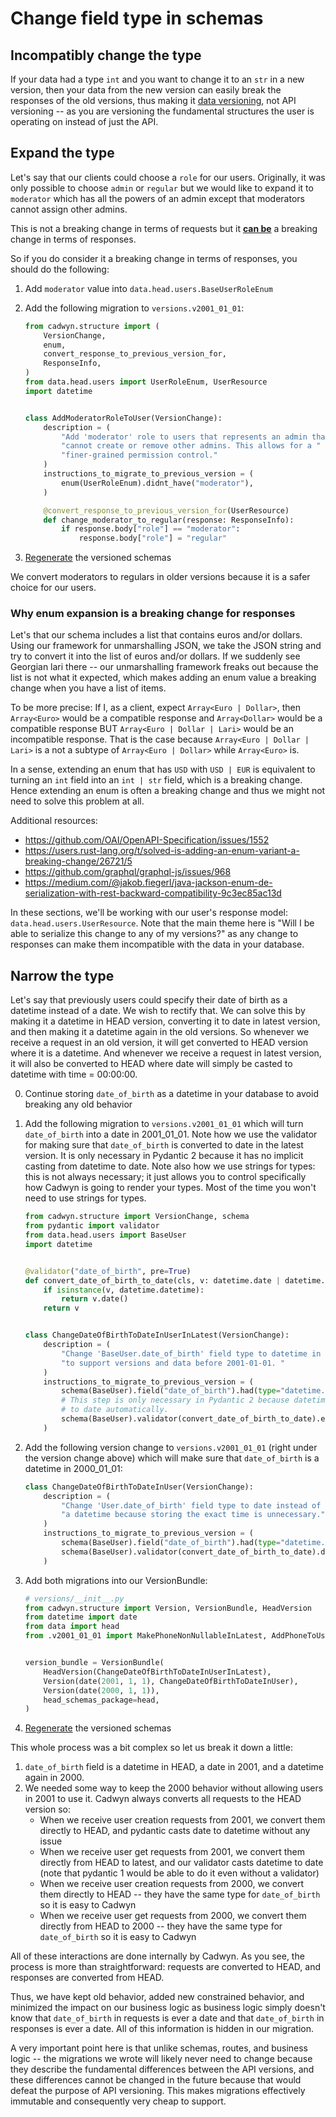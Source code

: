 # Change field type in schemas

## Incompatibly change the type

If your data had a type `int` and you want to change it to an `str` in a new version, then your data from the new version can easily break the responses of the old versions, thus making it [data versioning](../../concepts/beware_of_data_versioning.md), not API versioning -- as you are versioning the fundamental structures the user is operating on instead of just the API.

## Expand the type

Let's say that our clients could choose a `role` for our users. Originally, it was only possible to choose `admin` or `regular` but we would like to expand it to `moderator` which has all the powers of an admin except that moderators cannot assign other admins.

This is not a breaking change in terms of requests but it [**can be**](#why-enum-expansion-is-a-breaking-change-for-responses) a breaking change in terms of responses.

So if you do consider it a breaking change in terms of responses, you should do the following:

1. Add `moderator` value into `data.head.users.BaseUserRoleEnum`
2. Add the following migration to `versions.v2001_01_01`:

    ```python
    from cadwyn.structure import (
        VersionChange,
        enum,
        convert_response_to_previous_version_for,
        ResponseInfo,
    )
    from data.head.users import UserRoleEnum, UserResource
    import datetime


    class AddModeratorRoleToUser(VersionChange):
        description = (
            "Add 'moderator' role to users that represents an admin that "
            "cannot create or remove other admins. This allows for a "
            "finer-grained permission control."
        )
        instructions_to_migrate_to_previous_version = (
            enum(UserRoleEnum).didnt_have("moderator"),
        )

        @convert_response_to_previous_version_for(UserResource)
        def change_moderator_to_regular(response: ResponseInfo):
            if response.body["role"] == "moderator":
                response.body["role"] = "regular"
    ```

3. [Regenerate](../../concepts/code_generation.md) the versioned schemas

We convert moderators to regulars in older versions because it is a safer choice for our users.

### Why enum expansion is a breaking change for responses

Let's that our schema includes a list that contains euros and/or dollars. Using our framework for unmarshalling JSON, we take the JSON string and try to convert it into the list of euros and/or dollars. If we suddenly see Georgian lari there -- our unmarshalling framework freaks out because the list is not what it expected, which makes adding an enum value a breaking change when you have a list of items.

To be more precise: If I, as a client, expect `Array<Euro | Dollar>`, then `Array<Euro>` would be a compatible response and `Array<Dollar>` would be a compatible response BUT `Array<Euro | Dollar | Lari>` would be an incompatible response.
That is the case because `Array<Euro | Dollar | Lari>` is a not a subtype of `Array<Euro | Dollar>` while `Array<Euro>` is.

In a sense, extending an enum that has `USD` with `USD | EUR` is equivalent to turning an `int` field into an `int | str` field, which is a breaking change. Hence extending an enum is often a breaking change and thus we might not need to solve this problem at all.

Additional resources:

* <https://github.com/OAI/OpenAPI-Specification/issues/1552>
* <https://users.rust-lang.org/t/solved-is-adding-an-enum-variant-a-breaking-change/26721/5>
* <https://github.com/graphql/graphql-js/issues/968>
* <https://medium.com/@jakob.fiegerl/java-jackson-enum-de-serialization-with-rest-backward-compatibility-9c3ec85ac13d>

In these sections, we'll be working with our user's response model: `data.head.users.UserResource`. Note that the main theme here is "Will I be able to serialize this change to any of my versions?" as any change to responses can make them incompatible with the data in your database.

## Narrow the type

Let's say that previously users could specify their date of birth as a datetime instead of a date. We wish to rectify that. We can solve this by making it a datetime in HEAD version, converting it to date in latest version, and then making it a datetime again in the old versions. So whenever we receive a request in an old version, it will get converted to HEAD version where it is a datetime. And whenever we receive a request in latest version, it will also be converted to HEAD where date will simply be casted to datetime with time = 00:00:00.

0. Continue storing `date_of_birth` as a datetime in your database to avoid breaking any old behavior
1. Add the following migration to `versions.v2001_01_01` which will turn `date_of_birth` into a date in 2001_01_01. Note how we use the validator for making sure that `date_of_birth` is converted to date in the latest version. It is only necessary in Pydantic 2 because it has no implicit casting from datetime to date. Note also how we use strings for types: this is not always necessary; it just allows you to control specifically how Cadwyn is going to render your types. Most of the time you won't need to use strings for types.

    ```python
    from cadwyn.structure import VersionChange, schema
    from pydantic import validator
    from data.head.users import BaseUser
    import datetime


    @validator("date_of_birth", pre=True)
    def convert_date_of_birth_to_date(cls, v: datetime.date | datetime.datetime):
        if isinstance(v, datetime.datetime):
            return v.date()
        return v


    class ChangeDateOfBirthToDateInUserInLatest(VersionChange):
        description = (
            "Change 'BaseUser.date_of_birth' field type to datetime in HEAD "
            "to support versions and data before 2001-01-01. "
        )
        instructions_to_migrate_to_previous_version = (
            schema(BaseUser).field("date_of_birth").had(type="datetime.date"),
            # This step is only necessary in Pydantic 2 because datetime won't be converted
            # to date automatically.
            schema(BaseUser).validator(convert_date_of_birth_to_date).existed,
        )
    ```

2. Add the following version change to `versions.v2001_01_01` (right under the version change above) which will make sure that `date_of_birth` is a datetime in 2000_01_01:

    ```python
    class ChangeDateOfBirthToDateInUser(VersionChange):
        description = (
            "Change 'User.date_of_birth' field type to date instead of "
            "a datetime because storing the exact time is unnecessary."
        )
        instructions_to_migrate_to_previous_version = (
            schema(BaseUser).field("date_of_birth").had(type="datetime.datetime"),
            schema(BaseUser).validator(convert_date_of_birth_to_date).didnt_exist,
        )
    ```

3. Add both migrations into our VersionBundle:

    ```python
    # versions/__init__.py
    from cadwyn.structure import Version, VersionBundle, HeadVersion
    from datetime import date
    from data import head
    from .v2001_01_01 import MakePhoneNonNullableInLatest, AddPhoneToUser


    version_bundle = VersionBundle(
        HeadVersion(ChangeDateOfBirthToDateInUserInLatest),
        Version(date(2001, 1, 1), ChangeDateOfBirthToDateInUser),
        Version(date(2000, 1, 1)),
        head_schemas_package=head,
    )
    ```

4. [Regenerate](../../concepts/code_generation.md) the versioned schemas

This whole process was a bit complex so let us break it down a little:

1. `date_of_birth` field is a datetime in HEAD, a date in 2001, and a datetime again in 2000.
2. We needed some way to keep the 2000 behavior without allowing users in 2001 to use it. Cadwyn always converts all requests to the HEAD version so:
    * When we receive user creation requests from 2001, we convert them directly to HEAD, and pydantic casts date to datetime without any issue
    * When we receive user get requests from 2001, we convert them directly from HEAD to latest, and our validator casts datetime to date (note that pydantic 1 would be able to do it even without a validator)
    * When we receive user creation requests from 2000, we convert them directly to HEAD -- they have the same type for `date_of_birth` so it is easy to Cadwyn
    * When we receive user get requests from 2000, we convert them directly from HEAD to 2000 -- they have the same type for `date_of_birth` so it is easy to Cadwyn

All of these interactions are done internally by Cadwyn. As you see, the process is more than straightforward: requests are converted to HEAD, and responses are converted from HEAD.

Thus, we have kept old behavior, added new constrained behavior, and minimized the impact on our business logic as business logic simply doesn't know that `date_of_birth` in requests is ever a date and that `date_of_birth` in responses is ever a date. All of this information is hidden in our migration.

A very important point here is that unlike schemas, routes, and business logic -- the migrations we wrote will likely never need to change because they describe the fundamental differences between the API versions, and these differences cannot be changed in the future because that would defeat the purpose of API versioning. This makes migrations effectively immutable and consequently very cheap to support.
